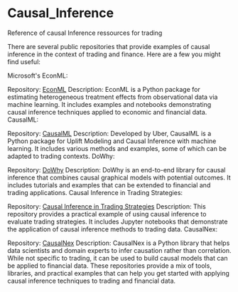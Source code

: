 # Causal_Inference
Reference of causal Inference ressources for trading

There are several public repositories that provide examples of causal inference in the context of trading and finance. Here are a few you might find useful:

Microsoft's EconML:

Repository: [EconML](https://github.com/microsoft/EconML)
Description: EconML is a Python package for estimating heterogeneous treatment effects from observational data via machine learning. It includes examples and notebooks demonstrating causal inference techniques applied to economic and financial data.
CausalML:

Repository: [CausalML](https://github.com/uber/causalml)
Description: Developed by Uber, CausalML is a Python package for Uplift Modeling and Causal Inference with machine learning. It includes various methods and examples, some of which can be adapted to trading contexts.
DoWhy:

Repository: [DoWhy](https://github.com/py-why/dowhy)
Description: DoWhy is an end-to-end library for causal inference that combines causal graphical models with potential outcomes. It includes tutorials and examples that can be extended to financial and trading applications.
Causal Inference in Trading Strategies:

Repository: [Causal Inference in Trading Strategies](https://github.com/susanli2016/causal_inference_in_trading_strategies)
Description: This repository provides a practical example of using causal inference to evaluate trading strategies. It includes Jupyter notebooks that demonstrate the application of causal inference methods to trading data.
CausalNex:

Repository: [CausalNex](https://github.com/quantumblacklabs/causalnex)
Description: CausalNex is a Python library that helps data scientists and domain experts to infer causation rather than correlation. While not specific to trading, it can be used to build causal models that can be applied to financial data.
These repositories provide a mix of tools, libraries, and practical examples that can help you get started with applying causal inference techniques to trading and financial data.
